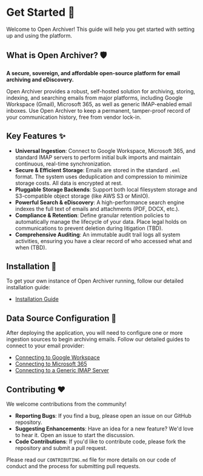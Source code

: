 # Get Started 👋

Welcome to Open Archiver! This guide will help you get started with setting up and using the platform.

## What is Open Archiver? 🛡️

**A secure, sovereign, and affordable open-source platform for email archiving and eDiscovery.**

Open Archiver provides a robust, self-hosted solution for archiving, storing, indexing, and searching emails from major platforms, including Google Workspace (Gmail), Microsoft 365, as well as generic IMAP-enabled email inboxes. Use Open Archiver to keep a permanent, tamper-proof record of your communication history, free from vendor lock-in.

## Key Features ✨

-   **Universal Ingestion**: Connect to Google Workspace, Microsoft 365, and standard IMAP servers to perform initial bulk imports and maintain continuous, real-time synchronization.
-   **Secure & Efficient Storage**: Emails are stored in the standard `.eml` format. The system uses deduplication and compression to minimize storage costs. All data is encrypted at rest.
-   **Pluggable Storage Backends**: Support both local filesystem storage and S3-compatible object storage (like AWS S3 or MinIO).
-   **Powerful Search & eDiscovery**: A high-performance search engine indexes the full text of emails and attachments (PDF, DOCX, etc.).
-   **Compliance & Retention**: Define granular retention policies to automatically manage the lifecycle of your data. Place legal holds on communications to prevent deletion during litigation (TBD).
-   **Comprehensive Auditing**: An immutable audit trail logs all system activities, ensuring you have a clear record of who accessed what and when (TBD).

## Installation 🚀

To get your own instance of Open Archiver running, follow our detailed installation guide:

-   [Installation Guide](./user-guides/installation.md)

## Data Source Configuration 🔌

After deploying the application, you will need to configure one or more ingestion sources to begin archiving emails. Follow our detailed guides to connect to your email provider:

-   [Connecting to Google Workspace](./user-guides/email-providers/google-workspace.md)
-   [Connecting to Microsoft 365](./user-guides/email-providers/microsoft-365.md)
-   [Connecting to a Generic IMAP Server](./user-guides/email-providers/imap.md)

## Contributing ❤️

We welcome contributions from the community!

-   **Reporting Bugs**: If you find a bug, please open an issue on our GitHub repository.
-   **Suggesting Enhancements**: Have an idea for a new feature? We'd love to hear it. Open an issue to start the discussion.
-   **Code Contributions**: If you'd like to contribute code, please fork the repository and submit a pull request.

Please read our `CONTRIBUTING.md` file for more details on our code of conduct and the process for submitting pull requests.
